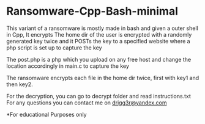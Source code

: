 # Ransomware-Cpp-Bash-minimal
This variant of a ransomware is mostly made in bash and given a outer shell in Cpp, It encrypts The home dir of the user is encrypted with a randomly generated key twice and it POSTs the key to a specified website where a php script is set up to capture the key

The post.php is a php which you upload on any free host and change the location accordingly in main.c to capture the key

The ransomware encrypts each file in the home dir twice, first with key1 and then key2.

For the decryption, you can go to decrypt folder and read instructions.txt
For any questions you can contact me on drigg3r@yandex.com

*For educational Purposes only
